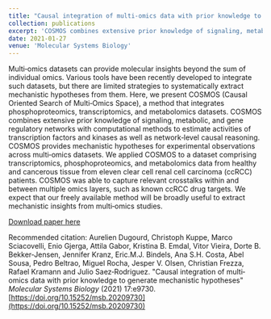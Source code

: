 ```yaml
---
title: "Causal integration of multi‐omics data with prior knowledge to generate mechanistic hypotheses"
collection: publications
excerpt: 'COSMOS combines extensive prior knowledge of signaling, metabolic, and gene regulatory networks with computational methods to estimate activities of transcription factors and kinases as well as network‐level causal reasoning.'
date: 2021-01-27
venue: 'Molecular Systems Biology'
---
```

Multi‐omics datasets can provide molecular insights beyond the sum of individual omics. Various tools have been recently developed to integrate such datasets, but there are limited strategies to systematically extract mechanistic hypotheses from them. Here, we present COSMOS (Causal Oriented Search of Multi‐Omics Space), a method that integrates phosphoproteomics, transcriptomics, and metabolomics datasets. COSMOS combines extensive prior knowledge of signaling, metabolic, and gene regulatory networks with computational methods to estimate activities of transcription factors and kinases as well as network‐level causal reasoning. COSMOS provides mechanistic hypotheses for experimental observations across multi‐omics datasets. We applied COSMOS to a dataset comprising transcriptomics, phosphoproteomics, and metabolomics data from healthy and cancerous tissue from eleven clear cell renal cell carcinoma (ccRCC) patients. COSMOS was able to capture relevant crosstalks within and between multiple omics layers, such as known ccRCC drug targets. We expect that our freely available method will be broadly useful to extract mechanistic insights from multi‐omics studies.

[Download paper here](https://www.embopress.org/doi/full/10.15252/msb.20209730)

Recommended citation: Aurelien Dugourd, Christoph Kuppe, Marco Sciacovelli, Enio Gjerga, Attila Gabor, Kristina B. Emdal, Vitor Vieira, Dorte B. Bekker‐Jensen, Jennifer Kranz, Eric.M.J. Bindels, Ana S.H. Costa, Abel Sousa, Pedro Beltrao, Miguel Rocha, Jesper V. Olsen, Christian Frezza, Rafael Kramann and Julio Saez‐Rodriguez. "Causal integration of multi‐omics data with prior knowledge to generate mechanistic hypotheses" _Molecular Systems Biology_ (2021) 17:e9730. [https://doi.org/10.15252/msb.20209730](https://doi.org/10.15252/msb.20209730)

